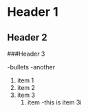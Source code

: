 
# Header 1

## Header 2

###Header 3

-bullets
-another

1. item 1
1. item 2
1. item 3
   1. item -this is item 3i
